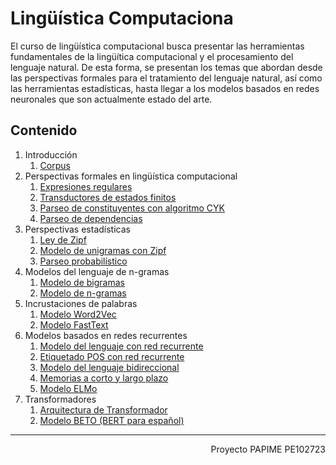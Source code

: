 # Lingüística Computaciona

El curso de lingüística computacional busca presentar las herramientas fundamentales de la lingüítica computacional y el procesamiento del lenguaje natural. De esta forma, se presentan los temas que abordan desde las perspectivas formales para el tratamiento del lenguaje natural, así como las herramientas estadísticas, hasta llegar a los modelos basados en redes neuronales que son actualmente estado del arte.

## Contenido

1. Introducción
   1. [Corpus](https://victormijangosdelacruz.github.io/Linguistica-Computacional/html/01%20Corpus.html)
3. Perspectivas formales en lingüística computacional
   1. [Expresiones regulares](https://victormijangosdelacruz.github.io/Linguistica-Computacional/html/02%20RegularExpression.html)
   2. [Transductores de estados finitos](https://victormijangosdelacruz.github.io/Linguistica-Computacional/html/03%20FiniteTransducers.html)
   3. [Parseo de constituyentes con algoritmo CYK](https://victormijangosdelacruz.github.io/Linguistica-Computacional/html/04%20CYKParsing.html)
   4. [Parseo de dependencias](https://victormijangosdelacruz.github.io/Linguistica-Computacional/html/05%20DependencyParsing.html)
5. Perspectivas estadísticas
   1. [Ley de Zipf](https://victormijangosdelacruz.github.io/Linguistica-Computacional/html/09%20ZipfApproximation.html)
   2. [Modelo de unigramas con Zipf](https://victormijangosdelacruz.github.io/Linguistica-Computacional/html/10%20ZipfGeneration.html)
   3. [Parseo probabilístico](https://victormijangosdelacruz.github.io/Linguistica-Computacional/html/06%20ProbabilisticParsing.html)
7. Modelos del lenguaje de n-gramas
   1. [Modelo de bigramas](https://victormijangosdelacruz.github.io/Linguistica-Computacional/html/13%20BigramsLMEvaluation.html)
   2. [Modelo de n-gramas](https://victormijangosdelacruz.github.io/Linguistica-Computacional/html/12%20NgramsLM.html)
9. Incrustaciones de palabras
    1. [Modelo Word2Vec](https://victormijangosdelacruz.github.io/Linguistica-Computacional/html/19%20Word2Vec.html)
    2. [Modelo FastText](https://victormijangosdelacruz.github.io/Linguistica-Computacional/html/20%20FastText.html)
11. Modelos basados en redes recurrentes
    1. [Modelo del lenguaje con red recurrente](https://victormijangosdelacruz.github.io/Linguistica-Computacional/html/21%20RNNLanguageModel.html)
    2. [Etiquetado POS con red recurrente](https://victormijangosdelacruz.github.io/Linguistica-Computacional/html/22%20RNNTaggingPOS.html)
    3. [Modelo del lenguaje bidireccional](https://victormijangosdelacruz.github.io/Linguistica-Computacional/html/23%20BiRNN.html)
    4. [Memorias a corto y largo plazo](https://victormijangosdelacruz.github.io/Linguistica-Computacional/html/24%20LSTM.html)
    5. [Modelo ELMo](https://victormijangosdelacruz.github.io/Linguistica-Computacional/html/25%20ELMo.html)
13. Transformadores
    1. [Arquitectura de Transformador](https://victormijangosdelacruz.github.io/Linguistica-Computacional/html/26%20Transformer.html)
    2. [Modelo BETO (BERT para español)](https://victormijangosdelacruz.github.io/Linguistica-Computacional/html/27%20BETOSpanishBERT.html)

------------------------------------------------------------------------------------
<div style="text-align: right">Proyecto PAPIME PE102723</div>
